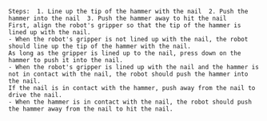 
    Steps:  1. Line up the tip of the hammer with the nail  2. Push the hammer into the nail  3. Push the hammer away to hit the nail
    First, align the robot's gripper so that the tip of the hammer is lined up with the nail.
    - When the robot's gripper is not lined up with the nail, the robot should line up the tip of the hammer with the nail.
    As long as the gripper is lined up to the nail, press down on the hammer to push it into the nail.
    - When the robot's gripper is lined up with the nail and the hammer is not in contact with the nail, the robot should push the hammer into the nail. 
    If the nail is in contact with the hammer, push away from the nail to drive the nail.
    - When the hammer is in contact with the nail, the robot should push the hammer away from the nail to hit the nail.